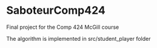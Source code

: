 # SaboteurComp424
Final project for the Comp 424 McGill course

The algorithm is implemented in src/student_player folder
